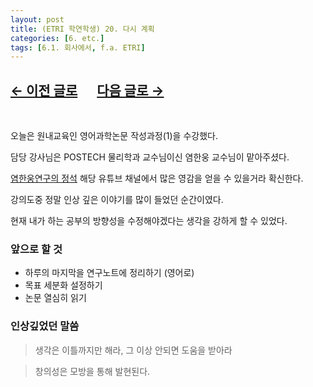 ```yaml
---
layout: post
title: (ETRI 학연학생) 20. 다시 계획
categories: [6. etc.]
tags: [6.1. 회사에서, f.a. ETRI]
---
```


## [←  이전 글로](https://maizer2.github.io/6.%20etc2022/2022/05/18/(ETRI-학연학생)-19.-problem.html) 　 [다음 글로 →](https://maizer2.github.io/6.%20etc2022/2022/05/00/(ETRI-학연학생)-21.-미정.html)

<br/>

오늘은 원내교육인 영어과학논문 작성과정(1)을 수강했다.

담당 강사님은 POSTECH 물리학과 교수님이신 염한웅 교수님이 맡아주셨다.

[염한웅연구의 정석](https://www.youtube.com/channel/UCEwvUU_9ldx1MGdvutcd6lQ) 해당 유튜브 채널에서 많은 영감을 얻을 수 있을거라 확신한다.

강의도중 정말 인상 깊은 이야기를 많이 들었던 순간이였다.

현재 내가 하는 공부의 방향성을 수정해야겠다는 생각을 강하게 할 수 있었다.

### 앞으로 할 것

* 하루의 마지막을 연구노트에 정리하기 (영어로)
* 목표 세분화 설정하기
* 논문 열심히 읽기


### 인상깊었던 말씀

> 생각은 이틀까지만 해라, 그 이상 안되면 도움을 받아라

> 창의성은 모방을 통해 발현된다.
